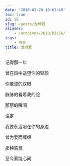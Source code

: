 ```yaml
---
date: "2010-03-20 10:03:49"
toc: true
id: 56
slug: /posts/龙崎君
aliases:
    - /archives/2010/03/56/
tags:
    - 随笔
title: 龙崎君
---
```


记得那一年

曾在风中遥望你的容颜

你羞涩的双眼

脉脉的看着我的脸

那丽的瞬间

注定

我要永远陪在你的身边

曾为爱而缠绵

那种感觉

至今萦绕心间